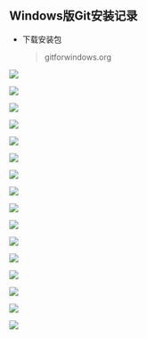 ## **Windows版Git安装记录**

- 下载安装包

  > gitforwindows.org

![](assets/Windows版Git安装记录/01.jpg)

![](assets/Windows版Git安装记录/02.jpg)

![](assets/Windows版Git安装记录/03.jpg)

![](assets/Windows版Git安装记录/04.jpg)

![](assets/Windows版Git安装记录/05.jpg)

![](assets/Windows版Git安装记录/06.jpg)

![](assets/Windows版Git安装记录/07.jpg)

![](assets/Windows版Git安装记录/08.jpg)

![](assets/Windows版Git安装记录/09.jpg)

![](assets/Windows版Git安装记录/10.jpg)

![](assets/Windows版Git安装记录/11.jpg)

![](assets/Windows版Git安装记录/12.jpg)

![](assets/Windows版Git安装记录/13.jpg)

![](assets/Windows版Git安装记录/14.jpg)

![](assets/Windows版Git安装记录/15.jpg)

![](assets/Windows版Git安装记录/16.jpg)